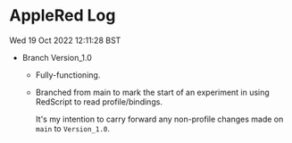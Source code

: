 AppleRed Log 
============

Wed 19 Oct 2022 12:11:28 BST

* Branch Version_1.0

  * Fully-functioning.
  
  * Branched from main to mark the start of an experiment
    in using RedScript to read profile/bindings.

    It's my intention to carry forward any non-profile changes
    made on `main` to `Version_1.0`.
        

